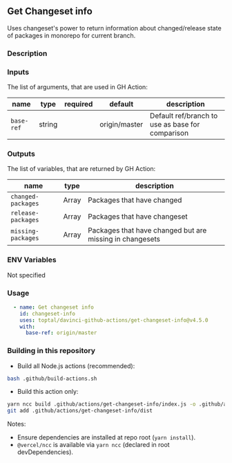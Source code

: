 ## Get Changeset info

Uses changeset's power to return information about changed/release state of packages in monorepo for current branch.

### Description

### Inputs

The list of arguments, that are used in GH Action:

| name       | type   | required | default       | description                                      |
| ---------- | ------ | -------- | ------------- | ------------------------------------------------ |
| `base-ref` | string |          | origin/master | Default ref/branch to use as base for comparison |

### Outputs

The list of variables, that are returned by GH Action:

| name               | type          | description                                              |
| ------------------ | ------------- | -------------------------------------------------------- |
| `changed-packages` | Array<string> | Packages that have changed                               |
| `release-packages` | Array<string> | Packages that have changeset                             |
| `missing-packages` | Array<string> | Packages that have changed but are missing in changesets |

### ENV Variables

Not specified

### Usage

```yaml
  - name: Get changeset info
    id: changeset-info
    uses: toptal/davinci-github-actions/get-changeset-info@v4.5.0
    with:
      base-ref: origin/master
```

### Building in this repository

- Build all Node.js actions (recommended):

```bash
bash .github/build-actions.sh
```

- Build this action only:

```bash
yarn ncc build .github/actions/get-changeset-info/index.js -o .github/actions/get-changeset-info/dist
git add .github/actions/get-changeset-info/dist
```

Notes:
- Ensure dependencies are installed at repo root (`yarn install`).
- `@vercel/ncc` is available via `yarn ncc` (declared in root devDependencies).
